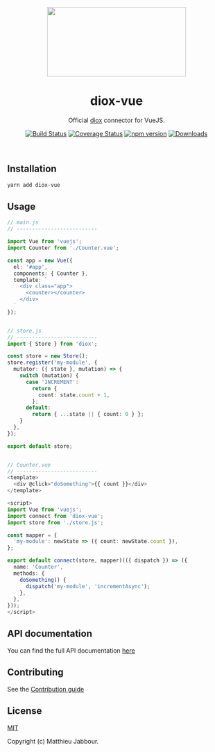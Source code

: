 <div align="center">
  <img width="320" height="160" src="https://repository-images.githubusercontent.com/185218115/30c47e00-9dd5-11ea-839d-51d45827eac3">
<br>

# diox-vue

Official [diox](https://github.com/matthieujabbour/diox) connector for VueJS.

[![Build Status](https://travis-ci.org/matthieujabbour/diox-vue.svg?branch=master)](https://travis-ci.org/matthieujabbour/diox-vue)
[![Coverage Status](https://coveralls.io/repos/github/matthieujabbour/diox-vue/badge.svg)](https://coveralls.io/github/matthieujabbour/diox-vue)
[![npm version](https://badge.fury.io/js/diox-vue.svg)](https://badge.fury.io/js/diox-vue)
[![Downloads](https://img.shields.io/npm/dm/diox-vue.svg)](https://www.npmjs.com/package/diox-vue)

</div>
<br>

## Installation

```bash
yarn add diox-vue
```


## Usage

```typescript
// main.js
// --------------------------

import Vue from 'vuejs';
import Counter from './Counter.vue';

const app = new Vue({
  el: '#app',
  components: { Counter },
  template: `
    <div class="app">
      <counter></counter>
    </div>
  `
});


// store.js
// --------------------------
import { Store } from 'diox';

const store = new Store();
store.register('my-module', {
  mutator: ({ state }, mutation) => {
    switch (mutation) {
      case 'INCREMENT':
        return {
          count: state.count + 1,
        };
      default:
        return { ...state || { count: 0 } };
    }
  },
});

export default store;


// Counter.vue
// --------------------------
<template>
  <div @click="doSomething">{{ count }}</div>
</template>

<script>
import Vue from 'vuejs';
import connect from 'diox-vue';
import store from './store.js';

const mapper = {
  'my-module': newState => ({ count: newState.count }),
};

export default connect(store, mapper)(({ dispatch }) => ({
  name: 'Counter',
  methods: {
    doSomething() {
      dispatch('my-module', 'incrementAsync');
    },
  },
}));
</script>
```


## API documentation

You can find the full API documentation [here](https://matthieujabbour.github.io/diox-vue)


## Contributing

See the [Contribution guide](https://github.com/matthieujabbour/diox-vue/blob/master/CONTRIBUTING.md)


## License

[MIT](https://github.com/matthieujabbour/diox-vue/blob/master/LICENSE)

Copyright (c) Matthieu Jabbour.
